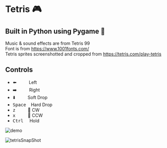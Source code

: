 # Tetris :video_game:
## Built in Python using Pygame :snake:
 Music & sound effects are from Tetris 99 <br>
 Font is from https://www.1001fonts.com/ <br>
 Tetris sprites screenshotted and cropped from https://tetris.com/play-tetris <br>
 
## Controls
- :arrow_left: &nbsp;&nbsp;&nbsp;&nbsp;&nbsp;&nbsp;&nbsp;&nbsp; Left
- :arrow_right: &nbsp;&nbsp;&nbsp;&nbsp;&nbsp;&nbsp;&nbsp;&nbsp; Right
- :arrow_down: &nbsp;&nbsp;&nbsp;&nbsp;&nbsp;&nbsp;&nbsp;&nbsp; Soft Drop
- <kbd>Space</kbd> &nbsp;&nbsp; Hard Drop
- <kbd>z</kbd> &nbsp;&nbsp;&nbsp;&nbsp;&nbsp;&nbsp;&nbsp;&nbsp; 🔄 CW
- <kbd>x</kbd> &nbsp;&nbsp;&nbsp;&nbsp;&nbsp;&nbsp;&nbsp;&nbsp; 🔄 CCW
- <kbd>Ctrl</kbd> &nbsp;&nbsp;&nbsp; Hold
  
 
![demo](https://user-images.githubusercontent.com/74743983/117168068-d5955c80-ad95-11eb-84c4-50e041679253.gif)

![tetrisSnapShot](https://user-images.githubusercontent.com/74743983/115649902-303eab00-a2f6-11eb-91bc-cbc1c3d9b84e.png)
